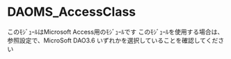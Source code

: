 # DAOMS_AccessClass
このﾓｼﾞｭｰﾙはMicrosoft Access用のﾓｼﾞｭｰﾙです
このﾓｼﾞｭｰﾙを使用する場合は、参照設定で、MicroSoft DAO3.6
いずれかを選択していることを確認してください
